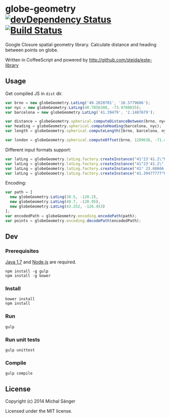 # globe-geometry [![devDependency Status](https://david-dm.org/michalsanger/globe-geometry/dev-status.png)](https://david-dm.org/michalsanger/globe-geometry#info=devDependencies) [![Build Status](https://travis-ci.org/michalsanger/globe-geometry.svg?branch=master)](https://travis-ci.org/michalsanger/globe-geometry)

Google Closure spatial geometry library. Calculate distance and heading between points on globe.

Written in CoffeeScript and powered by http://github.com/steida/este-library

## Usage

  Get compiled JS in `dist` dir.

  ```javascript
  var brno = new globeGeometry.LatLng('49.2020701', '16.5779606');
  var nyc = new globeGeometry.LatLng(40.7056308, -73.9780035);
  var barcelona = new globeGeometry.LatLng('41.39479', '2.1487679');

  var distance = globeGeometry.spherical.computeDistanceBetween(brno, nyc);
  var heading = globeGeometry.spherical.computeHeading(barcelona, nyc);
  var length = globeGeometry.spherical.computeLength([brno, barcelona, nyc]);

  var london = globeGeometry.spherical.computeOffset(brno, 1209636, -71.4224);
  ```

  Different input formats support:

  ```javascript
  var latLng = globeGeometry.latLng.factory.createInstance("41°23'41.2\"N 2°08'55.6\"E");
  var latLng = globeGeometry.latLng.factory.createInstance("41°23'41.2\", 2°08'55.6\"");
  var latLng = globeGeometry.latLng.factory.createInstance("41° 23.68666', 2° 8.9266667'");
  var latLng = globeGeometry.latLng.factory.createInstance("41.39477777°N, 2.1487777778°E");
  ```

  Encoding:

  ```javascript
  var path = [
    new globeGeometry.LatLng(38.5, -120.2),
    new globeGeometry.LatLng(40.7, -120.95),
    new globeGeometry.LatLng(43.252, -126.453)
  ];
  var encodedPath = globeGeometry.encoding.encodePath(path);
  var points = globeGeometry.encoding.decodePath(encodedPath);
  ```

## Dev

### Prerequisites

  [Java 1.7](http://www.oracle.com/technetwork/java/javase/downloads/index.html) and [Node.js](http://nodejs.org) are required.

  ```shell
  npm install -g gulp
  npm install -g bower
  ```

### Install

  ```shell
  bower install
  npm install
  ```

### Run

  ```shell
  gulp
  ```

### Run unit tests

  ```shell
  gulp unittest
  ```

### Compile

  ```shell
  gulp compile
  ```

## License
Copyright (c) 2014 Michal Sänger

Licensed under the MIT license.
